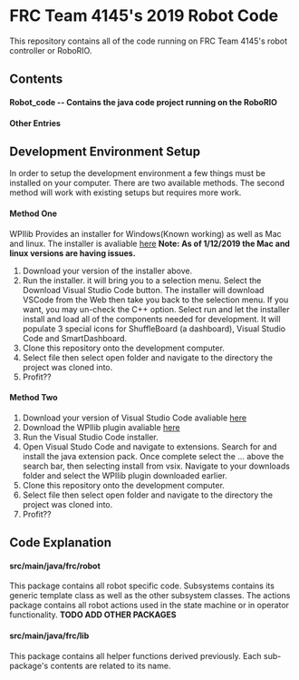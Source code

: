# FRC Team 4145's 2019 Robot Code
This repository contains all of the code running on FRC Team 4145's robot controller or RoboRIO.
## Contents
#### Robot_code -- Contains the java code project running on the RoboRIO
#### Other Entries
## Development Environment Setup
In order to setup the development environment a few things must be installed on your computer. There are two available methods. The second method will work with existing setups but requires more work.
#### Method One
WPIlib Provides an installer for Windows(Known working) as well as Mac and linux. The installer is avaliable [here](https://github.com/wpilibsuite/allwpilib/releases) **Note: As of 1/12/2019 the Mac and linux versions are having issues.**
1. Download your version of the installer above.
2. Run the installer. it will bring you to a selection menu. Select the Download Visual Studio Code button. The installer will download VSCode from the Web then take you back to the selection menu. If you want, you may un-check the C++ option. Select run and let the installer install and load all of the components needed for development. It will populate 3 special icons for ShuffleBoard (a dashboard), Visual Studio Code and SmartDashboard.
3. Clone this repository onto the development computer.
4. Select file then select open folder and navigate to the directory the project was cloned into. 
5. Profit??

#### Method Two
1. Download your version of Visual Studio Code avaliable [here](https://code.visualstudio.com/)
2. Download the WPIlib plugin avaliable [here](https://github.com/wpilibsuite/vscode-wpilib/releases)
3. Run the Visual Studio Code installer.
4. Open Visual Studo Code and navigate to extensions. Search for and install the java extension pack. Once complete select the ... above the search bar, then selecting install from vsix. Navigate to your downloads folder and select the WPIlib plugin downloaded earlier.
5. Clone this repository onto the development computer.
6. Select file then select open folder and navigate to the directory the project was cloned into. 
7. Profit??

## Code Explanation
#### src/main/java/frc/robot
This package contains all robot specific code. Subsystems contains its generic template class as well as the other subsystem classes. The actions package contains all robot actions used in the state machine or in operator functionality. **TODO ADD OTHER PACKAGES** 

#### src/main/java/frc/lib
This package contains all helper functions derived previously. Each sub-package's contents are related to its name. 
